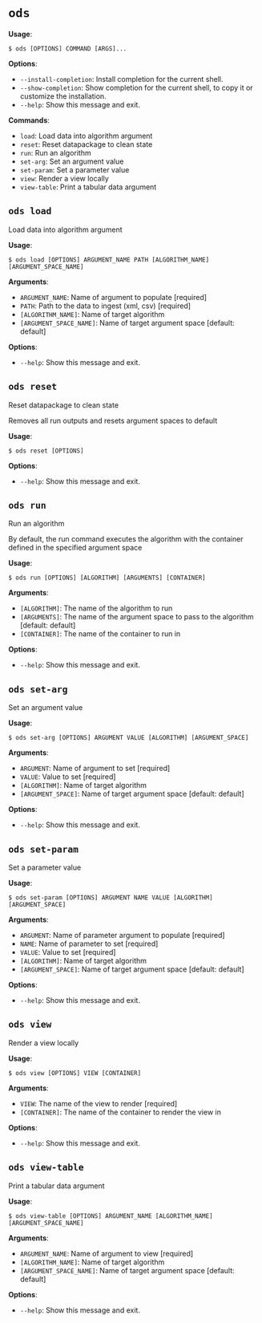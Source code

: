 # `ods`

**Usage**:

```console
$ ods [OPTIONS] COMMAND [ARGS]...
```

**Options**:

* `--install-completion`: Install completion for the current shell.
* `--show-completion`: Show completion for the current shell, to copy it or customize the installation.
* `--help`: Show this message and exit.

**Commands**:

* `load`: Load data into algorithm argument
* `reset`: Reset datapackage to clean state
* `run`: Run an algorithm
* `set-arg`: Set an argument value
* `set-param`: Set a parameter value
* `view`: Render a view locally
* `view-table`: Print a tabular data argument

## `ods load`

Load data into algorithm argument

**Usage**:

```console
$ ods load [OPTIONS] ARGUMENT_NAME PATH [ALGORITHM_NAME] [ARGUMENT_SPACE_NAME]
```

**Arguments**:

* `ARGUMENT_NAME`: Name of argument to populate  [required]
* `PATH`: Path to the data to ingest (xml, csv)  [required]
* `[ALGORITHM_NAME]`: Name of target algorithm
* `[ARGUMENT_SPACE_NAME]`: Name of target argument space  [default: default]

**Options**:

* `--help`: Show this message and exit.

## `ods reset`

Reset datapackage to clean state

Removes all run outputs and resets argument spaces to default

**Usage**:

```console
$ ods reset [OPTIONS]
```

**Options**:

* `--help`: Show this message and exit.

## `ods run`

Run an algorithm

By default, the run command executes the algorithm with the container
defined in the specified argument space

**Usage**:

```console
$ ods run [OPTIONS] [ALGORITHM] [ARGUMENTS] [CONTAINER]
```

**Arguments**:

* `[ALGORITHM]`: The name of the algorithm to run
* `[ARGUMENTS]`: The name of the argument space to pass to the algorithm  [default: default]
* `[CONTAINER]`: The name of the container to run in

**Options**:

* `--help`: Show this message and exit.

## `ods set-arg`

Set an argument value

**Usage**:

```console
$ ods set-arg [OPTIONS] ARGUMENT VALUE [ALGORITHM] [ARGUMENT_SPACE]
```

**Arguments**:

* `ARGUMENT`: Name of argument to set  [required]
* `VALUE`: Value to set  [required]
* `[ALGORITHM]`: Name of target algorithm
* `[ARGUMENT_SPACE]`: Name of target argument space  [default: default]

**Options**:

* `--help`: Show this message and exit.

## `ods set-param`

Set a parameter value

**Usage**:

```console
$ ods set-param [OPTIONS] ARGUMENT NAME VALUE [ALGORITHM] [ARGUMENT_SPACE]
```

**Arguments**:

* `ARGUMENT`: Name of parameter argument to populate  [required]
* `NAME`: Name of parameter to set  [required]
* `VALUE`: Value to set  [required]
* `[ALGORITHM]`: Name of target algorithm
* `[ARGUMENT_SPACE]`: Name of target argument space  [default: default]

**Options**:

* `--help`: Show this message and exit.

## `ods view`

Render a view locally

**Usage**:

```console
$ ods view [OPTIONS] VIEW [CONTAINER]
```

**Arguments**:

* `VIEW`: The name of the view to render  [required]
* `[CONTAINER]`: The name of the container to render the view in

**Options**:

* `--help`: Show this message and exit.

## `ods view-table`

Print a tabular data argument

**Usage**:

```console
$ ods view-table [OPTIONS] ARGUMENT_NAME [ALGORITHM_NAME] [ARGUMENT_SPACE_NAME]
```

**Arguments**:

* `ARGUMENT_NAME`: Name of argument to view  [required]
* `[ALGORITHM_NAME]`: Name of target algorithm
* `[ARGUMENT_SPACE_NAME]`: Name of target argument space  [default: default]

**Options**:

* `--help`: Show this message and exit.
